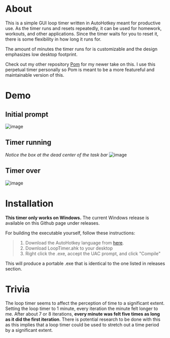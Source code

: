 # About
This is a simple GUI loop timer written in AutoHotkey meant for productive use. As the timer runs and resets repeatedly, it can be used for homework, workouts, and other applications. Since the timer waits for you to reset it, there is some flexibility in how long it runs for.

The amount of minutes the timer runs for is customizable and the design emphasizes low desktop footprint.

Check out my other repository [Pom](https://github.com/RogueArt/pom) for my newer take on this. I use this perpetual timer personally so Pom is meant to be a more featureful and maintainable version of this.

# Demo

## Initial prompt

![image](https://user-images.githubusercontent.com/57082175/116982852-2fa2fe80-ac7e-11eb-98aa-0a9d9ceb6d1f.png)

## Timer running
*Notice the box at the dead center of the task bar*
![image](https://user-images.githubusercontent.com/57082175/116983070-7db80200-ac7e-11eb-8c1c-b734a4948030.png)

## Timer over

![image](https://user-images.githubusercontent.com/57082175/116983342-d12a5000-ac7e-11eb-9018-86d8e5b4e984.png)

# Installation
**This timer only works on Windows.**
The current Windows release is available on this Github page under releases.

For building the executable yourself, follow these instructions:

> 1. Download the AutoHotkey language from [here](https://www.autohotkey.com/).
> 2. Download LoopTimer.ahk to your desktop
> 3. Right click the .exe, accept the UAC prompt, and click "Compile"

This will produce a portable .exe that is identical to the one listed in releases section.

# Trivia

The loop timer seems to affect the perception of time to a significant extent. Setting the loop timer to 1 minute, every iteration the minute felt longer to me. After about 7 or 8 iterations, **every minute was felt five times as long as it did the first iteration**. There is potential research to be done with this as this implies that a loop timer could be used to stretch out a time period by a significant extent. 
